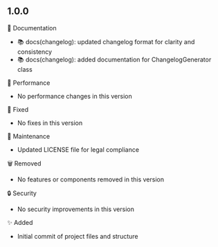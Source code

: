 ## 1.0.0

📝 Documentation

- 📚 docs(changelog): updated changelog format for clarity and consistency
- 📚 docs(changelog): added documentation for ChangelogGenerator class

🚀 Performance

- No performance changes in this version

🐛 Fixed

- No fixes in this version

🔧 Maintenance

- Updated LICENSE file for legal compliance

🗑️ Removed

- No features or components removed in this version

🔒 Security

- No security improvements in this version

✨ Added

- Initial commit of project files and structure
